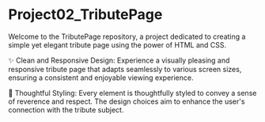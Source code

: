 # Project02_TributePage

Welcome to the TributePage repository, a project dedicated to creating a simple yet elegant tribute page using the power of HTML and CSS.

✨ Clean and Responsive Design: Experience a visually pleasing and responsive tribute page that adapts seamlessly to various screen sizes, ensuring a consistent and enjoyable viewing experience.

🎨 Thoughtful Styling: Every element is thoughtfully styled to convey a sense of reverence and respect. The design choices aim to enhance the user's connection with the tribute subject.
